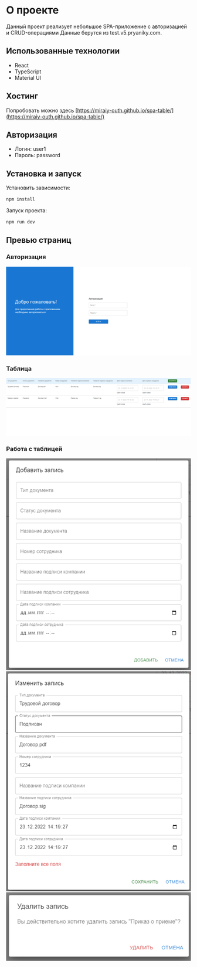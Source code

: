 # О проекте

Данный проект реализует небольшое SPA-приложение с авторизацией и CRUD-операциями
Данные берутся из test.v5.pryaniky.com. 

## Использованные технологии
- React
- TypeScript
- Material UI
## Хостинг
Попробовать можно здесь [https://miraiy-outh.github.io/spa-table/](https://miraiy-outh.github.io/spa-table/)

## Авторизация
- Логин: user1
- Пароль: password

## Установка и запуск

Установить зависимости:
```bash
npm install
```
Запуск проекта:
```bash
npm run dev
```
## Превью страниц
### Авторизация
![Превью страницы авторизации](public/auth-preview.png)
### Таблица
![Превью страницы с таблицей](public/table-preview.png)
### Работа с таблицей
![Превью добавления](public/add-preview.png)
![Превью изменения](public/change-preview.png)
![Превью удаления](public/delete-preview.png)

